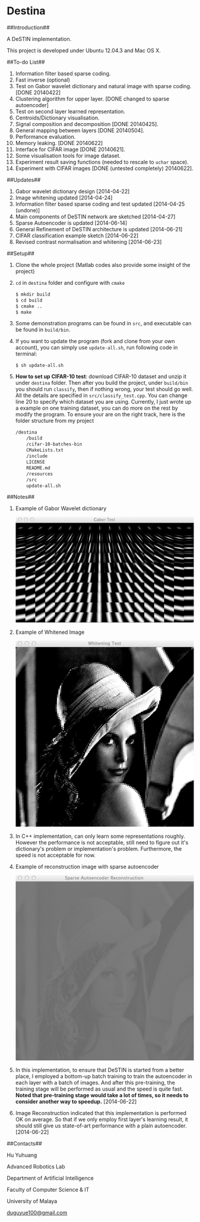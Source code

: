 Destina
=======

##Introduction##

A DeSTIN implementation.

This project is developed under Ubuntu 12.04.3 and Mac OS X.

##To-do List##

1. Information filter based sparse coding.
2. Fast inverse (optional)
3. Test on Gabor wavelet dictionary and natural image with sparse coding. [DONE 20140422]
4. Clustering algorithm for upper layer. [DONE changed to sparse autoencoder]
5. Test on second layer learned representation.
6. Centroids/Dictionary visualisation.
7. Signal composition and decomposition [DONE 20140425].
8. General mapping between layers [DONE 20140504].
9. Performance evaluation.
10. Memory leaking. [DONE 20140622]
11. Interface for CIFAR image [DONE 20140621].
12. Some visualisation tools for image dataset.
13. Experiment result saving functions (needed to rescale to `uchar` space).
14. Experiment with CIFAR images [DONE (untested completely) 20140622].

##Updates##

1. Gabor wavelet dictionary design [2014-04-22]
2. Image whitening updated [2014-04-24]
3. Information filter based sparse coding and test updated [2014-04-25 (undone)]
4. Main components of DeSTIN network are sketched [2014-04-27]
5. Sparse Autoencoder is updated [2014-06-14]
6. General Refinement of DeSTIN architecture is updated [2014-06-21]
7. CIFAR classification example sketch [2014-06-22]
8. Revised contrast normalisation and whitening [2014-06-23]

##Setup##

1. Clone the whole project (Matlab codes also provide some insight of the project)

2. `cd` in `destina` folder and configure with `cmake`

   ```
   $ mkdir build
   $ cd build
   $ cmake ..
   $ make
   ```

3. Some demonstration programs can be found in `src`, and executable can be found in `build/bin`.

4. If you want to update the program (fork and clone from your own account), you can simply use `update-all.sh`, run following code in terminal:
   ```
   $ sh update-all.sh
   ```

5. __How to set up CIFAR-10 test__: download CIFAR-10 dataset and unzip it under `destina` folder. Then after you build the project, under `build/bin` you should run `classify`, then if nothing wrong, your test should go well. All the details are specified in `src/classify_test.cpp`. You can change line 20 to specify which dataset you are using. Currently, I just wrote up a example on one training dataset, you can do more on the rest by modify the program. To ensure your are on the right track, here is the folder structure  from my project
   ```
   /destina
       /build
       /cifar-10-batches-bin
       CMakeLists.txt
       /include
       LICENSE
       README.md
       /resources
       /src
       update-all.sh
   ```

##Notes##

1. Example of Gabor Wavelet dictionary

   ![Gabor Wavelet Dictionary](/resources/gabor_dictionary_32_32.png)

2. Example of Whitened Image

   ![Whitened Image](/resources/whitening.png)

3. In C++ implementation, can only learn some representations roughly. However the performance is not acceptable, still need to figure out it's dictionary's problem or implementation's problem. Furthermore, the speed is not acceptable for now.

4. Example of reconstruction image with sparse autoencoder

   ![Sparse Autoencoder Reconstruction](/resources/sparse_autoencoder_reconstruction.png)

5. In this implementation, to ensure that DeSTIN is started from a better place, I employed a bottom-up batch training to train the autoencoder in each layer with a batch of images. And after this pre-training, the training stage will be performed as usual and the  speed is quite fast. __Noted that pre-training stage would take a lot of times, so it needs to consider another way to speedup.__ [2014-06-22]

6. Image Reconstruction indicated that this implementation is performed OK on average. So that if we only employ first layer's learning result, it should still give us state-of-art performance with a plain autoencoder. [2014-06-22]

##Contacts##

Hu Yuhuang

Advanced Robotics Lab

Department of Artificial Intelligence

Faculty of Computer Science & IT

University of Malaya

duguyue100@gmail.com
